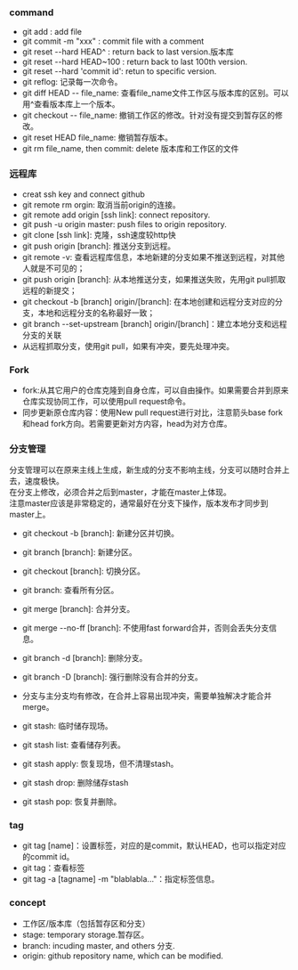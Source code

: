 ### command
- git add : add file
- git commit -m "xxx" : commit file with a comment
- git reset --hard HEAD^ : return back to last version.版本库
- git reset --hard HEAD~100 : return back to last 100th version.
- git reset --hard 'commit id': retun to specific version. 
- git reflog: 记录每一次命令。
- git diff HEAD -- file_name: 查看file_name文件工作区与版本库的区别。可以用^查看版本库上一个版本。
- git checkout -- file_name: 撤销工作区的修改。针对没有提交到暂存区的修改。
- git reset HEAD file_name: 撤销暂存版本。
- git rm file_name, then commit: delete 版本库和工作区的文件

### 远程库
- creat ssh key and connect github
- git remote rm orgin: 取消当前origin的连接。
- git remote add origin [ssh link]: connect repository.
- git push -u origin master: push files to origin repository.
- git clone [ssh link]: 克隆，ssh速度较http快
- git push origin [branch]: 推送分支到远程。
- git remote -v: 查看远程库信息，本地新建的分支如果不推送到远程，对其他人就是不可见的；
- git push origin [branch]: 从本地推送分支，如果推送失败，先用git pull抓取远程的新提交；
- git checkout -b [branch] origin/[branch]: 在本地创建和远程分支对应的分支，本地和远程分支的名称最好一致；
- git branch --set-upstream [branch] origin/[branch]：建立本地分支和远程分支的关联
- 从远程抓取分支，使用git pull，如果有冲突，要先处理冲突。

### Fork
- fork:从其它用户的仓库克隆到自身仓库，可以自由操作。如果需要合并到原来仓库实现协同工作，可以使用pull request命令。
- 同步更新原仓库内容：使用New pull request进行对比，注意箭头base fork和head fork方向。若需要更新对方内容，head为对方仓库。


### 分支管理
分支管理可以在原来主线上生成，新生成的分支不影响主线，分支可以随时合并上去，速度极快。  
在分支上修改，必须合并之后到master，才能在master上体现。  
注意master应该是非常稳定的，通常最好在分支下操作，版本发布才同步到master上。
- git checkout -b [branch]: 新建分区并切换。
- git branch [branch]: 新建分区。
- git checkout [branch]: 切换分区。
- git branch: 查看所有分区。
- git merge [branch]: 合并分支。
- git merge --no-ff [branch]: 不使用fast forward合并，否则会丢失分支信息。
- git branch -d [branch]: 删除分支。
- git branch -D [branch]: 强行删除没有合并的分支。
- 分支与主分支均有修改，在合并上容易出现冲突，需要单独解决才能合并merge。

- git stash: 临时储存现场。
- git stash list: 查看储存列表。
- git stash apply: 恢复现场，但不清理stash。
- git stash drop: 删除储存stash 
- git stash pop: 恢复并删除。

### tag
- git tag [name]：设置标签，对应的是commit，默认HEAD，也可以指定对应的commit id。
- git tag：查看标签
- git tag -a [tagname] -m "blablabla..."：指定标签信息。

### concept
- 工作区/版本库（包括暂存区和分支）
- stage: temporary storage.暂存区。
- branch: incuding master, and others 分支.
- origin: github repository name, which can be modified.
